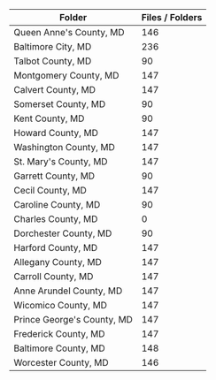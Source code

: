 | Folder                     |   Files / Folders |
|----------------------------|-------------------|
| Queen Anne's County, MD    |               146 |
| Baltimore City, MD         |               236 |
| Talbot County, MD          |                90 |
| Montgomery County, MD      |               147 |
| Calvert County, MD         |               147 |
| Somerset County, MD        |                90 |
| Kent County, MD            |                90 |
| Howard County, MD          |               147 |
| Washington County, MD      |               147 |
| St. Mary's County, MD      |               147 |
| Garrett County, MD         |                90 |
| Cecil County, MD           |               147 |
| Caroline County, MD        |                90 |
| Charles County, MD         |                 0 |
| Dorchester County, MD      |                90 |
| Harford County, MD         |               147 |
| Allegany County, MD        |               147 |
| Carroll County, MD         |               147 |
| Anne Arundel County, MD    |               147 |
| Wicomico County, MD        |               147 |
| Prince George's County, MD |               147 |
| Frederick County, MD       |               147 |
| Baltimore County, MD       |               148 |
| Worcester County, MD       |               146 |